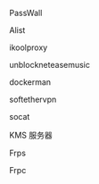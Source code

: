 PassWall

Alist

ikoolproxy

unblockneteasemusic

dockerman

softethervpn

socat

KMS 服务器

Frps

Frpc
